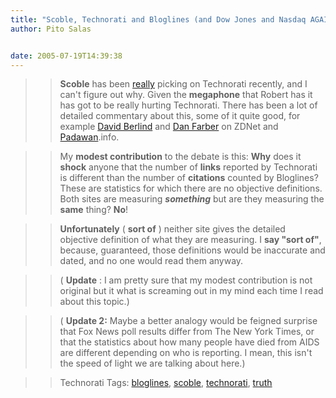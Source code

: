 ```yaml
---
title: "Scoble, Technorati and Bloglines (and Dow Jones and Nasdaq AGAIN different?! What’s going on?)"
author: Pito Salas


date: 2005-07-19T14:39:38
---
```



>>

>> **Scoble** has been
[really](<http://padawan.info/weblog/weapons_of_mass_delusion.html>) picking
on Technorati recently, and I can't figure out why. Given the **megaphone**
that Robert has it has got to be really hurting Technorati. There has been a
lot of detailed commentary about this, some of it quite good, for example
[David
Berlind](<http://blogs.zdnet.com/BTL/?p=1609&part=rss&tag=feed&subj=zdblog>)
and [Dan
Farber](<http://blogs.zdnet.com/BTL/?p=1613&part=rss&tag=feed&subj=zdblog>) on
ZDNet and
[Padawan](<http://padawan.info/weblog/weapons_of_mass_delusion.html>).info.

>>

>> My **modest contribution** to the debate is this: **Why** does it **shock**
anyone that the number of **links** reported by Technorati is different than
the number of **citations** counted by Bloglines? These are statistics for
which there are no objective definitions. Both sites are measuring
**_something_** but are they measuring the **same** thing? **No**!

>>

>> **Unfortunately** ( **sort of** ) neither site gives the detailed objective
definition of what they are measuring. I **say "sort of"**, because,
guaranteed, those definitions would be inaccurate and dated, and no one would
read them anyway.

>>

>> ( **Update** : I am pretty sure that my modest contribution is not original
but it what is screaming out in my mind each time I read about this topic.)

>>

>> ( **Update 2:** Maybe a better analogy would be feigned surprise that Fox
News poll results differ from The New York Times, or that the statistics about
how many people have died from AIDS are different depending on who is
reporting. I mean, this isn't the speed of light we are talking about here.)

>>

>> Technorati Tags: [bloglines](<http://technorati.com/tag/bloglines>),
[scoble](<http://technorati.com/tag/scoble>),
[technorati](<http://technorati.com/tag/technorati>),
[truth](<http://technorati.com/tag/truth>)


